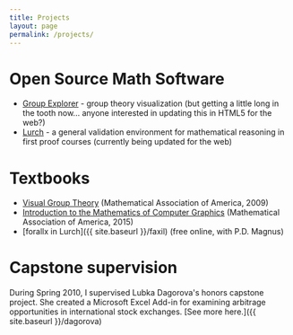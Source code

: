 ```yaml
---
title: Projects
layout: page
permalink: /projects/
---
```


# Open Source Math Software

 * [Group Explorer](www.groupexplorer.com) - group theory
   visualization (but getting a little long in the tooth now...
   anyone interested in updating this in HTML5 for the web?)
 * [Lurch](www.lurchmath.org) - a general validation environment
   for mathematical reasoning in first proof courses (currently
   being updated for the web)

# Textbooks

 * [Visual Group Theory](http://www.maa.org/press/ebooks/visual-group-theory) (Mathematical Association of America, 2009)
 * [Introduction to the Mathematics of Computer Graphics](http://www.maa.org/press/ebooks/introduction-to-the-mathematics-of-computer-graphics) (Mathematical Association of America, 2015)
 * [forallx in Lurch]({{ site.baseurl }}/faxil) (free online, with P.D. Magnus)

# Capstone supervision

During Spring 2010, I supervised Lubka Dagorova's honors
capstone project. She created a Microsoft Excel Add-in for
examining arbitrage opportunities in international stock
exchanges. [See more here.]({{ site.baseurl }}/dagorova)

